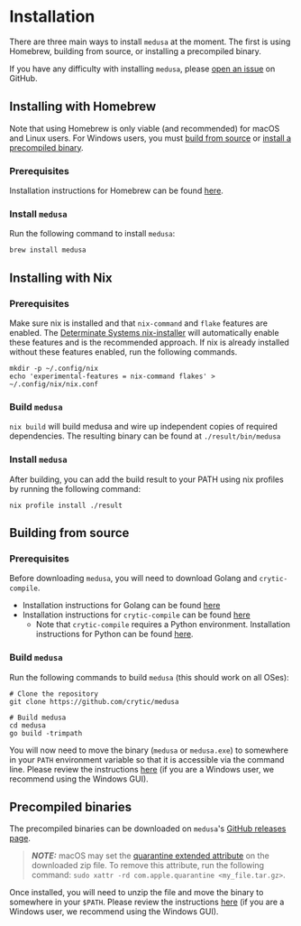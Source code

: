 # Installation

There are three main ways to install `medusa` at the moment. The first is using Homebrew,
building from source, or installing a precompiled binary.

If you have any difficulty with installing `medusa`, please [open an issue](https://github.com/crytic/medusa/issues) on GitHub.

## Installing with Homebrew

Note that using Homebrew is only viable (and recommended) for macOS and Linux users. For Windows users, you must
[build from source](#building-from-source) or [install a precompiled binary](#precompiled-binaries).

### Prerequisites

Installation instructions for Homebrew can be found [here](https://brew.sh/).

### Install `medusa`

Run the following command to install `medusa`:

```shell
brew install medusa
```

## Installing with Nix

### Prerequisites

Make sure nix is installed and that `nix-command` and `flake` features are enabled. The [Determinate Systems nix-installer](https://determinate.systems/nix-installer/) will automatically enable these features and is the recommended approach. If nix is already installed without these features enabled, run the following commands.

```
mkdir -p ~/.config/nix
echo 'experimental-features = nix-command flakes' > ~/.config/nix/nix.conf
```

### Build `medusa`

`nix build` will build medusa and wire up independent copies of required dependencies. The resulting binary can be found at `./result/bin/medusa`

### Install `medusa`

After building, you can add the build result to your PATH using nix profiles by running the following command:

`nix profile install ./result`

## Building from source

### Prerequisites

Before downloading `medusa`, you will need to download Golang and `crytic-compile`.

- Installation instructions for Golang can be found [here](https://go.dev/doc/install)
- Installation instructions for `crytic-compile` can be found [here](https://github.com/crytic/crytic-compile#installation)
  - Note that `crytic-compile` requires a Python environment. Installation instructions for Python can be found
    [here](https://www.python.org/downloads/).

### Build `medusa`

Run the following commands to build `medusa` (this should work on all OSes):

```shell
# Clone the repository
git clone https://github.com/crytic/medusa

# Build medusa
cd medusa
go build -trimpath
```

You will now need to move the binary (`medusa` or `medusa.exe`) to somewhere in your `PATH` environment variable so that
it is accessible via the command line. Please review the instructions
[here](https://zwbetz.com/how-to-add-a-binary-to-your-path-on-macos-linux-windows/) (if you are a Windows user, we
recommend using the Windows GUI).

## Precompiled binaries

The precompiled binaries can be downloaded on `medusa`'s [GitHub releases page](https://github.com/crytic/medusa/releases).

> **_NOTE:_** macOS may set the [quarantine extended attribute](https://superuser.com/questions/28384/what-should-i-do-about-com-apple-quarantine)
> on the downloaded zip file. To remove this attribute, run the following command:
> `sudo xattr -rd com.apple.quarantine <my_file.tar.gz>`.

Once installed, you will need to unzip the file and move the binary to somewhere in your `$PATH`. Please review the instructions
[here](https://zwbetz.com/how-to-add-a-binary-to-your-path-on-macos-linux-windows/) (if you are a Windows user, we
recommend using the Windows GUI).

